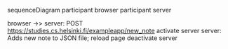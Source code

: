 sequenceDiagram
	participant browser
  participant server

 browser ->> server: POST https://studies.cs.helsinki.fi/exampleapp/new_note
 activate server
 server: Adds new note to JSON file; reload page
 deactivate server
